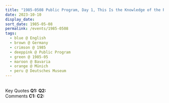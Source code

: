 ```yaml
---
title: "1985-0508 Public Program, Day 1, This Is the Knowledge of the Roots, Deutsches Museum, Münich, Bavaria, Germany"
date: 2023-10-10
display_date: 
sort_date: 1985-05-08
permalink: /events/1985-0508
tags:
  - blue @ English
  - brown @ Germany
  - crimson @ 1985
  - deeppink @ Public Program
  - green @ 1985-05
  - maroon @ Bavaria
  - orange @ Münich
  - peru @ Deutsches Museum
---
```


<br>

<wave-list>
  <list-title color="DarkSeaGreen" width="55">Key Quotes</list-title>
  <list-item color="BlanchedAlmond" width="280"><b>Q1:</b> <i></i></list-item>
  <list-item color="Lavender" width="280"><b>Q2:</b> <i></i></list-item>
</wave-list>

<br>

<wave-list>
  <list-title color="DarkSeaGreen" width="55">Comments</list-title>
  <list-item color="BlanchedAlmond" width="280"><b>C1:</b> <i></i></list-item>
  <list-item color="Lavender" width="280"><b>C2:</b> <i></i></list-item>
</wave-list>